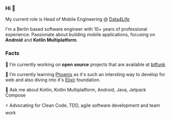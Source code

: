 ### Hi 👋

My current role is Head of Mobile Engineering @ [Data4Life](https://www.data4life.care/)

I'm a Berlin based software engineer with 10+ years of professional experience. Passionate about building mobile applications, focusing on **Android** and **Kotlin Multiplatform**.

### Facts

🔭 I’m currently working on **open source** projects that are available at [bitfunk](https://github.com/bitfunk)

🌱 I’m currently learning [Phoenix](https://www.phoenixframework.org/) as it's such an intersting way to develop for web and also diving into it's [Elixir](https://elixir-lang.org/) foundation.

💬 Ask me about Kotlin, Kotlin Multiplatform, Android, Java, Jetpack Compose

⚡ Advocating for Clean Code, TDD, agile software development and team work
